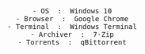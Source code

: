 <pre align="center">
- OS  :  Windows 10
- Browser  :  Google Chrome
- Terminal  :  Windows Terminal
- Archiver  :  7-Zip
- Torrents  :  qBittorrent
</pre>
